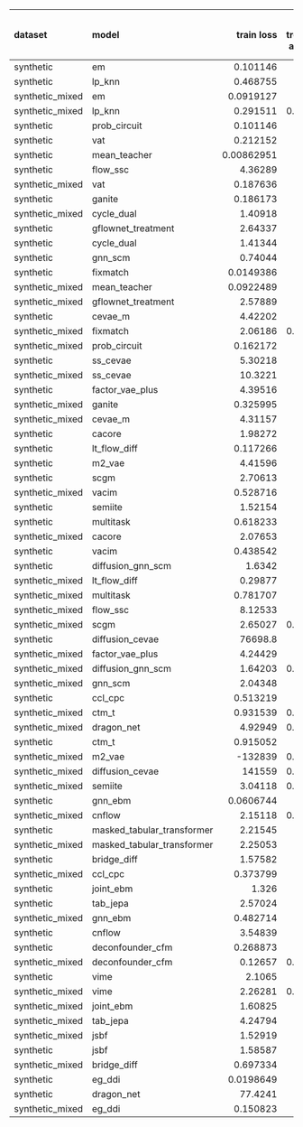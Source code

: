 | dataset         | model                      |       train loss |   train treatment accuracy |   train outcome rmse |   train outcome rmse labelled |   train outcome rmse unlabelled |       val loss |   val treatment accuracy |   val outcome rmse |   val outcome rmse labelled |   val outcome rmse unlabelled |
|:----------------|:---------------------------|-----------------:|---------------------------:|---------------------:|------------------------------:|--------------------------------:|---------------:|-------------------------:|-------------------:|----------------------------:|------------------------------:|
| synthetic       | em                         |       0.101146   |                   0        |            0         |                     0         |                        0        |      0.112136  |                 0        |           0        |                    0        |                      0        |
| synthetic       | lp_knn                     |       0.468755   |                   0.78     |            0         |                     0         |                        0        |      3.39246   |                 0.46     |           0        |                    0        |                      0        |
| synthetic_mixed | em                         |       0.0919127  |                   0        |            0         |                     0         |                        0        |      0.104631  |                 0        |           0        |                    0        |                      0        |
| synthetic_mixed | lp_knn                     |       0.291511   |                   0.863636 |            0         |                     0         |                        0        |    nan         |                 0.56     |           0        |                    0        |                      0        |
| synthetic       | prob_circuit               |       0.101146   |                   1        |            0.0881254 |                     0.0881254 |                        0        |      0.112136  |                 1        |           0.11587  |                    0.11587  |                      0        |
| synthetic       | vat                        |       0.212152   |                   1        |            0.0817637 |                     0.0817637 |                        0        |      0.272981  |                 0.88     |           0.14171  |                    0.14171  |                      0        |
| synthetic       | mean_teacher               |       0.00862951 |                   1        |            0.0780555 |                     0.0780555 |                        0        |      0.0218626 |                 1        |           0.142134 |                    0.142134 |                      0        |
| synthetic       | flow_ssc                   |       4.36289    |                   1        |            0.156683  |                     0.156683  |                        0        |      5.15996   |                 0.92     |           0.172328 |                    0.172328 |                      0        |
| synthetic_mixed | vat                        |       0.187636   |                   1        |            0.109985  |                     0.0675196 |                        0.132555 |      0.299132  |                 0.971429 |           0.181085 |                    0.163798 |                      0.184852 |
| synthetic       | ganite                     |       0.186173   |                   1        |            0.131275  |                     0.131275  |                        0        |      0.200291  |                 1        |           0.185073 |                    0.185073 |                      0        |
| synthetic_mixed | cycle_dual                 |       1.40918    |                   1        |            0.142511  |                     0.113013  |                        0.153945 |      2.09833   |                 1        |           0.204497 |                    0.206155 |                      0.191726 |
| synthetic       | gflownet_treatment         |       2.64337    |                   0.48     |            0.157457  |                     0.157457  |                        0        |     28.6128    |                 0.38     |           0.207103 |                    0.207103 |                      0        |
| synthetic       | cycle_dual                 |       1.41344    |                   1        |            0.128825  |                     0.128825  |                        0        |      2.12414   |                 1        |           0.208163 |                    0.208163 |                      0        |
| synthetic       | gnn_scm                    |       0.74044    |                   0.6      |            0.149806  |                     0.149806  |                        0        |      1.0685    |                 0.46     |           0.209306 |                    0.209306 |                      0        |
| synthetic       | fixmatch                   |       0.0149386  |                   1        |            0.1208    |                     0.1208    |                        0        |      0.0465824 |                 1        |           0.209711 |                    0.209711 |                      0        |
| synthetic_mixed | mean_teacher               |       0.0922489  |                   1        |            0.129785  |                     0.0992439 |                        0.148213 |      0.605883  |                 1        |           0.212162 |                    0.223082 |                      0.205252 |
| synthetic_mixed | gflownet_treatment         |       2.57889    |                   1        |            0.156389  |                     0.136259  |                        0.162076 |      4.2686    |                 1        |           0.244493 |                    0.250151 |                      0.224915 |
| synthetic       | cevae_m                    |       4.42202    |                   0.42     |            0.263667  |                     0.263667  |                        0        |      4.8257    |                 0.34     |           0.249559 |                    0.249559 |                      0        |
| synthetic_mixed | fixmatch                   |       2.06186    |                   0.933333 |            0.49608   |                     0.0968924 |                        0.72785  |      1.56505   |                 0.871429 |           0.25401  |                    0.150125 |                      0.344009 |
| synthetic_mixed | prob_circuit               |       0.162172   |                   1        |            0.0960416 |                     0.0834167 |                        0.104901 |      0.20415   |                 0.96     |           0.277821 |                    0.138124 |                      0.367819 |
| synthetic       | ss_cevae                   |       5.30218    |                   1        |            0.25575   |                     0.25575   |                        0        |      5.28036   |                 1        |           0.282953 |                    0.282953 |                      0        |
| synthetic_mixed | ss_cevae                   |      10.3221     |                   1        |            0.32554   |                     0.352196  |                        0.321853 |     10.4926    |                 1        |           0.288538 |                    0.289084 |                      0.283697 |
| synthetic       | factor_vae_plus            |       4.39516    |                   0.52     |            0.297169  |                     0.297169  |                        0        |      4.86523   |                 0.54     |           0.307687 |                    0.307687 |                      0        |
| synthetic_mixed | ganite                     |       0.325995   |                   1        |            0.182873  |                     0.08439   |                        0.21208  |      0.370245  |                 0.971429 |           0.335104 |                    0.159978 |                      0.386875 |
| synthetic_mixed | cevae_m                    |       4.31157    |                   1        |            0.302022  |                     0.305919  |                        0.299132 |      4.6974    |                 1        |           0.337615 |                    0.350908 |                      0.316974 |
| synthetic       | cacore                     |       1.98272    |                   1        |            0.363721  |                     0.363721  |                        0        |      1.97367   |                 1        |           0.386585 |                    0.386585 |                      0        |
| synthetic       | lt_flow_diff               |       0.117266   |                   1        |            0.430299  |                     0.430299  |                        0        |      0.0776748 |                 1        |           0.394353 |                    0.394353 |                      0        |
| synthetic       | m2_vae                     |       4.41596    |                   1        |            0.348838  |                     0.348838  |                        0        |      4.76604   |                 1        |           0.426238 |                    0.426238 |                      0        |
| synthetic       | scgm                       |       2.70613    |                   0.58     |            0.428179  |                     0.428179  |                        0        |      3.57263   |                 0.5      |           0.426488 |                    0.426488 |                      0        |
| synthetic_mixed | vacim                      |       0.528716   |                   1        |            0.470063  |                     0.467271  |                        0.459796 |      0.704579  |                 1        |           0.481753 |                    0.499498 |                      0.445081 |
| synthetic       | semiite                    |       1.52154    |                   0.88     |            0.323946  |                     0.323946  |                        0        |      2.1948    |                 0.88     |           0.483327 |                    0.483327 |                      0        |
| synthetic       | multitask                  |       0.618233   |                   1        |            0.387991  |                     0.387991  |                        0        |      0.884142  |                 1        |           0.493069 |                    0.493069 |                      0        |
| synthetic_mixed | cacore                     |       2.07653    |                   1        |            0.401535  |                     0.118423  |                        0.502086 |      2.28503   |                 0.971429 |           0.497871 |                    0.343483 |                      0.552602 |
| synthetic       | vacim                      |       0.438542   |                   0.64     |            0.561496  |                     0.561496  |                        0        |      0.46337   |                 0.62     |           0.554988 |                    0.554988 |                      0        |
| synthetic       | diffusion_gnn_scm          |       1.6342     |                   0.68     |            0.492477  |                     0.492477  |                        0        |      1.98395   |                 0.36     |           0.655664 |                    0.655664 |                      0        |
| synthetic_mixed | lt_flow_diff               |       0.29877    |                   1        |            0.864218  |                     0.850263  |                        0.823623 |      0.357476  |                 1        |           0.746999 |                    0.799226 |                      0.664035 |
| synthetic_mixed | multitask                  |       0.781707   |                   1        |            0.521708  |                     0.457004  |                        0.536457 |      1.32404   |                 1        |           0.770124 |                    0.789751 |                      0.737821 |
| synthetic_mixed | flow_ssc                   |       8.12533    |                   1        |            0.530619  |                     0.454656  |                        0.578056 |     10.0987    |                 0.714286 |           0.816372 |                    0.471798 |                      1.09343  |
| synthetic_mixed | scgm                       |       2.65027    |                   0.883333 |            0.884193  |                     0.637972  |                        0.956298 |      3.45987   |                 0.664286 |           0.905047 |                    0.757619 |                      1.03793  |
| synthetic       | diffusion_cevae            |   76698.8        |                   0.78     |            0.898979  |                     0.898979  |                        0        |  45629         |                 0.76     |           1.02561  |                    1.02561  |                      0        |
| synthetic_mixed | factor_vae_plus            |       4.24429    |                   0.69     |            0.919886  |                     0.524299  |                        1.14108  |      4.80225   |                 0.547619 |           1.03117  |                    0.545199 |                      1.34584  |
| synthetic_mixed | diffusion_gnn_scm          |       1.64203    |                   0.633333 |            0.91333   |                     0.785166  |                        0.959737 |      2.60506   |                 0.647619 |           1.07792  |                    0.898715 |                      1.20878  |
| synthetic_mixed | gnn_scm                    |       2.04348    |                   0.88     |            0.884044  |                     0.52799   |                        1.08705  |      3.0533    |                 0.502381 |           1.08093  |                    0.705033 |                      1.34861  |
| synthetic       | ccl_cpc                    |       0.513219   |                   1        |            1.03348   |                     1.03348   |                        0        |      2.5166    |                 0.94     |           1.22464  |                    1.22464  |                      0        |
| synthetic_mixed | ctm_t                      |       0.931539   |                   0.826667 |            1.06907   |                     1.07862   |                        1.01698  |      1.3803    |                 0.664286 |           1.25065  |                    1.24435  |                      1.28068  |
| synthetic_mixed | dragon_net                 |       4.92949    |                   0.727778 |            1.06583   |                     0.642978  |                        1.09914  |      5.98195   |                 0.692857 |           1.35223  |                    0.889694 |                      1.60477  |
| synthetic       | ctm_t                      |       0.915052   |                   0.76     |            1.43463   |                     1.43463   |                        0        |      0.998929  |                 0.68     |           1.53451  |                    1.53451  |                      0        |
| synthetic_mixed | m2_vae                     | -132839          |                   0.533333 |            1.3471    |                     1.32573   |                        1.39222  | -66973.1       |                 0.402381 |           1.56041  |                    1.6305   |                      1.46504  |
| synthetic_mixed | diffusion_cevae            |  141559          |                   0.816667 |            1.37031   |                     1.25459   |                        1.28966  |  66301.2       |                 0.692857 |           1.57721  |                    1.62216  |                      1.52008  |
| synthetic_mixed | semiite                    |       3.04118    |                   0.833333 |            1.1776    |                     0.76108   |                        1.45611  |      7.5836    |                 0.702381 |           1.58023  |                    1.37394  |                      1.73235  |
| synthetic       | gnn_ebm                    |       0.0606744  |                   1        |            1.47344   |                     1.47344   |                        0        |     -0.094858  |                 1        |           1.5902   |                    1.5902   |                      0        |
| synthetic_mixed | cnflow                     |       2.15118    |                   0.416667 |            1.44556   |                     1.47762   |                        1.45472  |      2.60884   |                 0.435714 |           1.65302  |                    1.62502  |                      1.65659  |
| synthetic       | masked_tabular_transformer |       2.21545    |                   0.52     |            1.39409   |                     1.39409   |                        0        |      3.57809   |                 0.56     |           1.65474  |                    1.65474  |                      0        |
| synthetic_mixed | masked_tabular_transformer |       2.25053    |                   0.47     |            1.39701   |                     1.40972   |                        1.34065  |      3.65992   |                 0.597619 |           1.65753  |                    1.70972  |                      1.58603  |
| synthetic       | bridge_diff                |       1.57582    |                   1        |            1.52158   |                     1.52158   |                        0        |      0.729689  |                 1        |           1.71328  |                    1.71328  |                      0        |
| synthetic_mixed | ccl_cpc                    |       0.373799   |                   0.9      |            1.40656   |                     1.34994   |                        1.46251  |      0.535435  |                 0.842857 |           1.78485  |                    1.77383  |                      1.76702  |
| synthetic       | joint_ebm                  |       1.326      |                   1        |            1.79824   |                     1.79824   |                        0        |      1.44262   |                 1        |           1.79328  |                    1.79328  |                      0        |
| synthetic       | tab_jepa                   |       2.57024    |                   0.52     |            1.57789   |                     1.57789   |                        0        |      3.28879   |                 0.56     |           1.79411  |                    1.79411  |                      0        |
| synthetic_mixed | gnn_ebm                    |       0.482714   |                   1        |            1.53247   |                     1.55974   |                        1.45477  |      0.512088  |                 1        |           1.81381  |                    1.87144  |                      1.71071  |
| synthetic       | cnflow                     |       3.54839    |                   0.42     |            1.51573   |                     1.51573   |                        0        |      4.42983   |                 0.56     |           1.81521  |                    1.81521  |                      0        |
| synthetic       | deconfounder_cfm           |       0.268873   |                   0.52     |            1.60384   |                     1.60384   |                        0        |      0.272241  |                 0.56     |           1.81809  |                    1.81809  |                      0        |
| synthetic_mixed | deconfounder_cfm           |       0.12657    |                   0.472857 |            1.65287   |                     1.72895   |                        1.53925  |      0.138674  |                 0.597619 |           1.86652  |                    1.91935  |                      1.78901  |
| synthetic       | vime                       |       2.1065     |                   0.52     |            1.688     |                     1.688     |                        0        |      3.38203   |                 0.56     |           1.88593  |                    1.88593  |                      0        |
| synthetic_mixed | vime                       |       2.26281    |                   0.523333 |            1.64934   |                     1.66393   |                        1.56723  |      3.07883   |                 0.597619 |           1.88593  |                    1.93828  |                      1.80823  |
| synthetic_mixed | joint_ebm                  |       1.60825    |                   1        |            1.65368   |                     1.20627   |                        1.83874  |      1.86064   |                 0.971429 |           1.94122  |                    1.87347  |                      2.06189  |
| synthetic_mixed | tab_jepa                   |       4.24794    |                   0.5      |            2.06356   |                     2.02698   |                        1.9823   |      5.55606   |                 0.597619 |           2.17962  |                    2.23281  |                      2.07111  |
| synthetic_mixed | jsbf                       |       1.52919    |                   0.49     |            2.14731   |                     2.2684    |                        1.91595  |      1.48897   |                 0.597619 |           2.2369   |                    2.02597  |                      2.47227  |
| synthetic       | jsbf                       |       1.58587    |                   0.52     |            2.58284   |                     2.58284   |                        0        |      1.60697   |                 0.56     |           2.23988  |                    2.23988  |                      0        |
| synthetic_mixed | bridge_diff                |       0.697334   |                   1        |            2.52674   |                     2.70211   |                        2.41193  |      0.702314  |                 1        |           2.72622  |                    2.60863  |                      2.63356  |
| synthetic       | eg_ddi                     |       0.0198649  |                   1        |            5.37047   |                     5.37047   |                        0        |      0.0204169 |                 1        |           5.62627  |                    5.62627  |                      0        |
| synthetic       | dragon_net                 |      77.4241     |                   0.76     |            5.61552   |                     5.61552   |                        0        |     97.2944    |                 0.6      |           6.67752  |                    6.67752  |                      0        |
| synthetic_mixed | eg_ddi                     |       0.150823   |                   1        |            6.57644   |                     6.48695   |                        6.07163  |      0.324154  |                 1        |           6.9064   |                    7.04832  |                      6.69928  |
